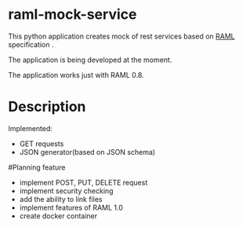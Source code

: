 # raml-mock-service
This python application creates mock of rest services based on [RAML](http://raml.org/) specification .

The application is being developed at the moment.

The application works just with RAML 0.8. 
# Description
Implemented:
- GET requests
- JSON generator(based on JSON schema)

#Planning feature
- implement POST, PUT, DELETE request
- implement security checking
- add the ability to link files
- implement features of RAML 1.0
- create docker container